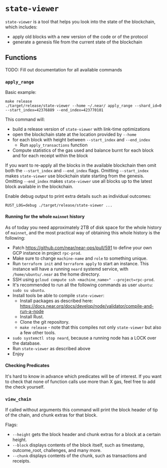 # `state-viewer`

`state-viewer` is a tool that helps you look into the state of the blockchain, which includes:

* apply old blocks with a new version of the code or of the protocol
* generate a genesis file from the current state of the blockchain

## Functions

TODO: Fill out documentation for all available commands

### `apply_range`

Basic example:
```
make release
./target/release/state-viewer --home ~/.near/ apply_range --shard_id=0 --start_index=42376889 --end_index=423770101
```

This command will:
* build a release version of `state-viewer` with link-time optimizations
* open the blockchain state at the location provided by `--home`
* for each block with height between `--start_index` and `--end_index`
  * Run `apply_transactions` function
* Compute statistics of the gas used and balance burnt for each block and for each receipt within the block

If you want to re-apply all the blocks in the available blockchain then omit both the `--start_index` and `--end_index`
flags. Omitting `--start_index` makes `state-viewer` use blockchain state starting from the genesis. Omitting
`--end_index` makes `state-viewer` use all blocks up to the latest block available in the blockchain.

Enable debug output to print extra details such as individual outcomes:

```
RUST_LOG=debug ./target/release/state-viewer ...
```

#### Running for the whole `mainnet` history

As of today you need approximately 2TB of disk space for the whole history of `mainnet`, and the most practical way of
obtaining this whole history is the following:

* Patch https://github.com/near/near-ops/pull/591 to define your own GCP instance in project `rpc-prod`.
* Make sure to change `machine-name` and `role` to something unique.
* Run `terraform init` and `terraform apply` to start an instance. This instance will have a running `neard` systemd 
  service, with `/home/ubuntu/.near` as the home directory.
* SSH using `gcloud compute ssh <machine_name>" --project=rpc-prod`.
* It's recommended to run all the following commands as user `ubuntu`: `sudo su ubuntu`.
* Install tools be able to compile `state-viewer`:
  * Install packages as described here: https://docs.near.org/docs/develop/node/validator/compile-and-run-a-node
  * Install Rust.
  * Clone the git repository.
  * `make release` - note that this compiles not only `state-viewer` but also a few other tools.
* `sudo systemctl stop neard`, because a running node has a LOCK over the database.
* Run `state-viewer` as described above
* Enjoy

#### Checking Predicates

It's hard to know in advance which predicates will be of interest. If you want to check that none of function calls use
more than X gas, feel free to add the check yourself.

### `view_chain`

If called without arguments this command will print the block header of tip of the chain, and chunk extras for that
block.

Flags:

* `--height` gets the block header and chunk extras for a block at a certain height.
* `--block` displays contents of the block itself, such as timestamp, outcome_root, challenges, and many more.
* `--chunk` displays contents of the chunk, such as transactions and receipts.